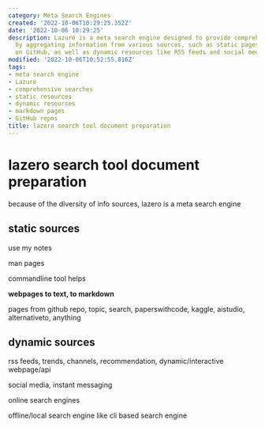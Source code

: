 ```yaml
---
category: Meta Search Engines
created: '2022-10-06T10:29:25.352Z'
date: '2022-10-06 10:29:25'
description: Lazure is a meta search engine designed to provide comprehensive searches
  by aggregating information from various sources, such as static pages and repositories
  on GitHub, as well as dynamic resources like RSS feeds and social media platforms.
modified: '2022-10-06T10:52:55.816Z'
tags:
- meta search engine
- Lazure
- comprehensive searches
- static resources
- dynamic resources
- markdown pages
- GitHub repos
title: lazero search tool document preparation
---
```


# lazero search tool document preparation

because of the diversity of info sources, lazero is a meta search engine

## static sources

use my notes

man pages

commandline tool helps

**webpages to text, to markdown**

pages from github repo, topic, search, paperswithcode, kaggle, aistudio, alternativeto, anything

## dynamic sources

rss feeds, trends, channels, recommendation, dynamic/interactive webpage/api

social media, instant messaging

online search engines

offline/local search engine like cli based search engine


